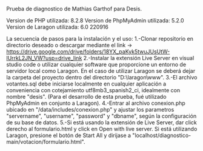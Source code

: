Prueba de diagnostico de Mathias Garthof para Desis.

Version de PHP utilizada: 8.2.8
Version de PhpMyAdmin utilizada: 5.2.0
Version de Laragon utilizada: 6.0 220916

La secuencia de pasos para la instalación y el uso:
1.-Clonar repositorio en directorio deseado o descargar mediante el link -> https://drive.google.com/drive/folders/18YX_paKyk5twuJUsUtW-lUrrkL2JN_VW?usp=drive_link
2.-Instalar la extensión Live Server en visual studio code o utilizar cualquier software que proporcione un entorno de servidor local como Laragon.
En el caso de utilizar Laragon se deberá dejar la carpeta del proyecto dentro del directorio "D:\laragon\www".
3.-El archivo votantes.sql debe iniciarse localmente en cualquier aplicación a conveniencia con cotejamiento utf8mb3_spanish2_ci, idealmente con nombre "desis". (Para el desarrollo de esta prueba, fué utilizado PhpMyAdmin en conjunto a Laragon).
4.-Entrar al archivo conexion.php ubicado en "/data/includes/conexion.php" y ajustar los parametros "servername", "username", "password" y "dbname", según la configuración de su base de datos.
5.-Si está usando la extensión de Live Server, dar click derecho al formulario.html y click en Open with live server.
Si está utilizando Laragon, presione el botón de Start All y dirijase a "localhost/diagnostico-main/votacion/formulario.html".
